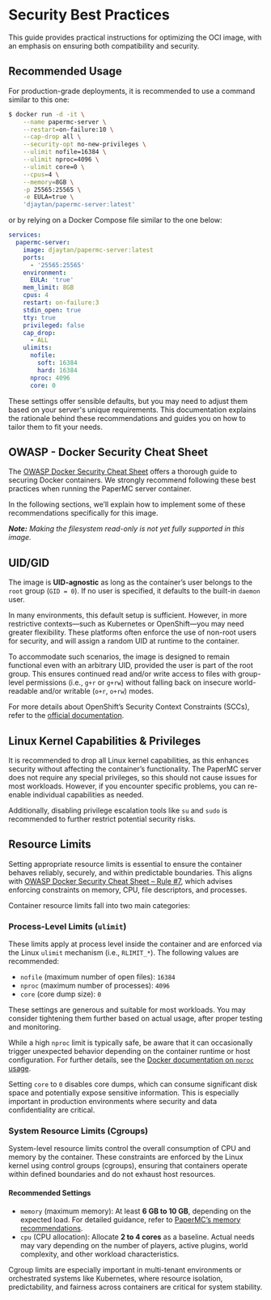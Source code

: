 # Security Best Practices

This guide provides practical instructions for optimizing the OCI image, with an emphasis on ensuring both compatibility and security.

## Recommended Usage

For production-grade deployments, it is recommended to use a command similar to this one:

```bash
$ docker run -d -it \
    --name papermc-server \
    --restart=on-failure:10 \
    --cap-drop all \
    --security-opt no-new-privileges \
    --ulimit nofile=16384 \
    --ulimit nproc=4096 \
    --ulimit core=0 \
    --cpus=4 \
    --memory=8GB \
    -p 25565:25565 \
    -e EULA=true \
    'djaytan/papermc-server:latest'
```

or by relying on a Docker Compose file similar to the one below:

```yaml
services:
  papermc-server:
    image: djaytan/papermc-server:latest
    ports:
      - '25565:25565'
    environment:
      EULA: 'true'
    mem_limit: 8GB
    cpus: 4
    restart: on-failure:3
    stdin_open: true
    tty: true
    privileged: false
    cap_drop:
      - ALL
    ulimits:
      nofile:
        soft: 16384
        hard: 16384
      nproc: 4096
      core: 0
```

These settings offer sensible defaults, but you may need to adjust them based on your server's unique requirements. This documentation explains the rationale
behind these recommendations and guides you on how to tailor them to fit your needs.

## OWASP - Docker Security Cheat Sheet

The [OWASP Docker Security Cheat Sheet](https://cheatsheetseries.owasp.org/cheatsheets/Docker_Security_Cheat_Sheet.html) offers a thorough guide to securing
Docker containers. We strongly recommend following these best practices when running the PaperMC server container.

In the following sections, we’ll explain how to implement some of these recommendations specifically for this image.

_**Note:** Making the filesystem read-only is not yet fully supported in this image._

## UID/GID

The image is **UID-agnostic** as long as the container’s user belongs to the `root` group (`GID = 0`). If no user is specified, it defaults to the built-in
`daemon` user.

In many environments, this default setup is sufficient. However, in more restrictive contexts—such as Kubernetes or OpenShift—you may need greater flexibility.
These platforms often enforce the use of non-root users for security, and will assign a random UID at runtime to the container.

To accommodate such scenarios, the image is designed to remain functional even with an arbitrary UID, provided the user is part of the root group. This ensures
continued read and/or write access to files with group-level permissions (i.e., `g+r` or `g+rw`) without falling back on insecure world-readable and/or
writable (`o+r`, `o+rw`) modes.

For more details about OpenShift’s Security Context Constraints (SCCs), refer to
the [official documentation](https://docs.openshift.com/container-platform/latest/concepts/policy/security-context-constraints.html).

## Linux Kernel Capabilities & Privileges

It is recommended to drop all Linux kernel capabilities, as this enhances security without affecting the container’s functionality. The PaperMC server does not
require any special privileges, so this should not cause issues for most workloads. However, if you encounter specific problems, you can re-enable individual
capabilities as needed.

Additionally, disabling privilege escalation tools like `su` and `sudo` is recommended to further restrict potential security risks.

## Resource Limits

Setting appropriate resource limits is essential to ensure the container behaves reliably, securely, and within predictable boundaries. This aligns with [OWASP
Docker Security Cheat Sheet – Rule #7](https://cheatsheetseries.owasp.org/cheatsheets/Docker_Security_Cheat_Sheet.html#rule-7-limit-resources-memory-cpu-file-descriptors-processes-restarts),
which advises enforcing constraints on memory, CPU, file descriptors, and processes.

Container resource limits fall into two main categories:

### Process-Level Limits (`ulimit`)

These limits apply at process level inside the container and are enforced via the Linux `ulimit` mechanism (i.e., `RLIMIT_*`). The following values are
recommended:

* `nofile` (maximum number of open files): `16384`
* `nproc` (maximum number of processes): `4096`
* `core` (core dump size): `0`

These settings are generous and suitable for most workloads. You may consider tightening them further based on actual usage, after proper testing and
monitoring.

While a high `nproc` limit is typically safe, be aware that it can occasionally trigger unexpected
behavior depending on the container runtime or host configuration. For further details, see
the [Docker documentation on `nproc` usage](https://docs.docker.com/reference/cli/docker/container/run/#for-nproc-usage).

Setting `core` to `0` disables core dumps, which can consume significant disk space and potentially expose sensitive information. This is especially important
in production environments where security and data confidentiality are critical.

### System Resource Limits (Cgroups)

System-level resource limits control the overall consumption of CPU and memory by the container. These constraints are enforced by the Linux kernel using
control groups (cgroups), ensuring that containers operate within defined boundaries and do not exhaust host resources.

#### Recommended Settings

* `memory` (maximum memory): At least **6 GB to 10 GB**, depending on the expected load. For detailed guidance, refer
  to [PaperMC’s memory recommendations](https://docs.papermc.io/paper/aikars-flags/#recommended-memory).
* `cpu` (CPU allocation): Allocate **2 to 4 cores** as a baseline. Actual needs may vary depending on the number of players, active plugins, world complexity,
  and other workload characteristics.

Cgroup limits are especially important in multi-tenant environments or orchestrated systems like Kubernetes, where resource isolation, predictability, and
fairness across containers are critical for system stability.
